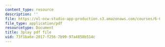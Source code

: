 ```yaml
---
content_type: resource
description: ''
file: https://ol-ocw-studio-app-production.s3.amazonaws.com/courses/6-004-computation-structures-spring-2017/73f1ba6e2017f2567b9997a4858b514c_S2c7pAFdP84.pdf
file_type: application/pdf
resourcetype: Document
title: 3play pdf file
uid: 73f1ba6e-2017-f256-7b99-97a4858b514c
---
```

